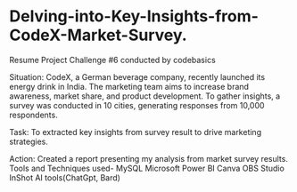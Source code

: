# Delving-into-Key-Insights-from-CodeX-Market-Survey.

Resume Project Challenge #6 conducted by codebasics

Situation:
CodeX, a German beverage company, recently launched its energy drink in India. The marketing team aims to increase brand awareness, market share, and product development. To gather insights, a survey was conducted in 10 cities, generating responses from 10,000 respondents. 

Task:
To extracted key insights from survey result to drive marketing strategies.

Action:
Created a report presenting my analysis from market survey results.
Tools and Techniques used-
MySQL
Microsoft Power BI
Canva
OBS Studio
InShot
AI tools(ChatGpt, Bard)
